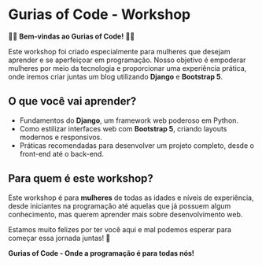 # Gurias of Code - Workshop

👩‍💻 **Bem-vindas ao Gurias of Code!** 👩‍💻

Este workshop foi criado especialmente para mulheres que desejam aprender e se aperfeiçoar em programação. Nosso objetivo é empoderar mulheres por meio da tecnologia e proporcionar uma experiência prática, onde iremos criar juntas um blog utilizando **Django** e **Bootstrap 5**.

## O que você vai aprender?

- Fundamentos do **Django**, um framework web poderoso em Python.
- Como estilizar interfaces web com **Bootstrap 5**, criando layouts modernos e responsivos.
- Práticas recomendadas para desenvolver um projeto completo, desde o front-end até o back-end.

## Para quem é este workshop?

Este workshop é para **mulheres** de todas as idades e níveis de experiência, desde iniciantes na programação até aquelas que já possuem algum conhecimento, mas querem aprender mais sobre desenvolvimento web.

Estamos muito felizes por ter você aqui e mal podemos esperar para começar essa jornada juntas! 🚀

**Gurias of Code - Onde a programação é para todas nós!**
